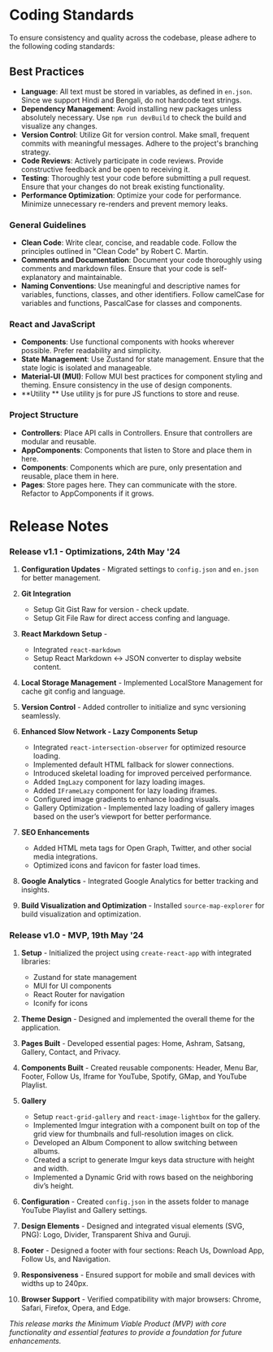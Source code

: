 
# Coding Standards

To ensure consistency and quality across the codebase, please adhere to the following coding standards:

## Best Practices

- **Language**: All text must be stored in variables, as defined in `en.json`. Since we support Hindi and Bengali, do not hardcode text strings.
- **Dependency Management**: Avoid installing new packages unless absolutely necessary. Use `npm run devBuild` to check the build and visualize any changes.
- **Version Control**: Utilize Git for version control. Make small, frequent commits with meaningful messages. Adhere to the project's branching strategy.
- **Code Reviews**: Actively participate in code reviews. Provide constructive feedback and be open to receiving it.
- **Testing**: Thoroughly test your code before submitting a pull request. Ensure that your changes do not break existing functionality.
- **Performance Optimization**: Optimize your code for performance. Minimize unnecessary re-renders and prevent memory leaks.

### General Guidelines

- **Clean Code**: Write clear, concise, and readable code. Follow the principles outlined in "Clean Code" by Robert C. Martin.
- **Comments and Documentation**: Document your code thoroughly using comments and markdown files. Ensure that your code is self-explanatory and maintainable.
- **Naming Conventions**: Use meaningful and descriptive names for variables, functions, classes, and other identifiers. Follow camelCase for variables and functions, PascalCase for classes and components.

### React and JavaScript

- **Components**: Use functional components with hooks wherever possible. Prefer readability and simplicity.
- **State Management**: Use Zustand for state management. Ensure that the state logic is isolated and manageable.
- **Material-UI (MUI)**: Follow MUI best practices for component styling and theming. Ensure consistency in the use of design components.
- **Utility ** Use utility js for pure JS functions to store and reuse.

### Project Structure

- **Controllers**: Place API calls in Controllers. Ensure that controllers are modular and reusable.
- **AppComponents**: Components that listen to Store and place them in here.
- **Components**:  Components which are pure, only presentation and reusable, place them in here.
- **Pages**: Store pages here. They can communicate with the store. Refactor to AppComponents if it grows.


# Release Notes

### Release v1.1 - Optimizations, 24th May '24
1. **Configuration Updates** - Migrated settings to `config.json` and `en.json` for better management.

2. **Git Integration**
   - Setup Git Gist Raw for version - check update.
   - Setup Git File Raw for direct access confing and language.

3. **React Markdown Setup** - 
   - Integrated `react-markdown`
   - Setup React Markdown <-> JSON converter to display website content.
 
4. **Local Storage Management** - Implemented LocalStore Management for cache git config and language.

5. **Version Control** - Added controller to initialize and sync versioning seamlessly.

6. **Enhanced Slow Network - Lazy Components Setup**
   - Integrated `react-intersection-observer` for optimized resource loading.
   - Implemented default HTML fallback for slower connections.
   - Introduced skeletal loading for improved perceived performance.
   - Added `ImgLazy` component for lazy loading images.
   - Added `IFrameLazy` component for lazy loading iframes.
   - Configured image gradients to enhance loading visuals.
   - Gallery Optimization - Implemented lazy loading of gallery images based on the user’s viewport for better performance.

7. **SEO Enhancements**
   - Added HTML meta tags for Open Graph, Twitter, and other social media integrations.
   - Optimized icons and favicon for faster load times.

8. **Google Analytics** - Integrated Google Analytics for better tracking and insights.

9. **Build Visualization and Optimization** - Installed `source-map-explorer` for build visualization and optimization.

### Release v1.0 - MVP, 19th May '24

1.  **Setup** - Initialized the project using `create-react-app` with integrated libraries:
    - Zustand for state management
    - MUI for UI components
    -  React Router for navigation
    - Iconify for icons
   
2.  **Theme Design** - Designed and implemented the overall theme for the application.
    
3.  **Pages Built** - Developed essential pages: Home, Ashram, Satsang, Gallery, Contact, and Privacy.
    
4.  **Components Built** - Created reusable components: Header, Menu Bar, Footer, Follow Us, Iframe for YouTube, Spotify, GMap, and YouTube Playlist.
    
5.  **Gallery**
    
    -   Setup `react-grid-gallery` and `react-image-lightbox` for the gallery.
    -   Implemented Imgur integration with a component built on top of the grid view for thumbnails and full-resolution images on click.
    -   Developed an Album Component to allow switching between albums.
    -   Created a script to generate Imgur keys data structure with height and width.
    -   Implemented a Dynamic Grid with rows based on the neighboring div’s height.
6.  **Configuration** - Created `config.json` in the assets folder to manage YouTube Playlist and Gallery settings.
    
7.  **Design Elements** - Designed and integrated visual elements (SVG, PNG): Logo, Divider, Transparent Shiva and Guruji.

8.  **Footer** - Designed a footer with four sections: Reach Us, Download App, Follow Us, and Navigation.
    
9.  **Responsiveness** - Ensured support for mobile and small devices with widths up to 240px.
    
10.  **Browser Support** - Verified compatibility with major browsers: Chrome, Safari, Firefox, Opera, and Edge.
    
*This release marks the Minimum Viable Product (MVP) with core functionality and essential features to provide a foundation for future enhancements.*